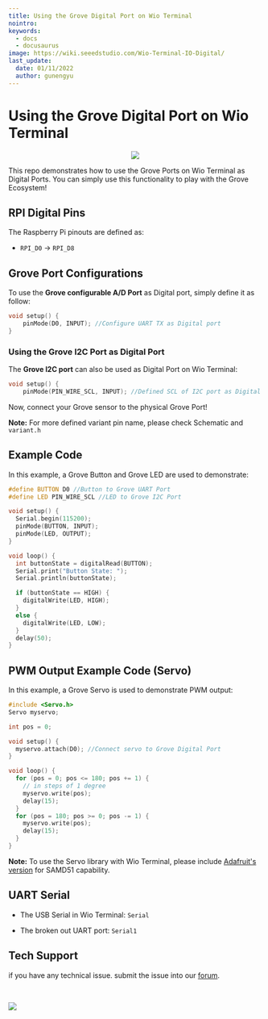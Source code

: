 ```yaml
---
title: Using the Grove Digital Port on Wio Terminal
nointro:
keywords:
  - docs
  - docusaurus
image: https://wiki.seeedstudio.com/Wio-Terminal-IO-Digital/
last_update:
  date: 01/11/2022
  author: gunengyu
---
```

# Using the Grove Digital Port on Wio Terminal

<div align="center"><img src="https://files.seeedstudio.com/wiki/Wio-Terminal/img/2019-12-12%2014-55-44.2019-12-12%2014_56_10.gif" /></div>


This repo demonstrates how to use the Grove Ports on Wio Terminal as Digital Ports. You can simply use this functionality to play with the Grove Ecosystem!

## RPI Digital Pins

The Raspberry Pi pinouts are defined as:

- `RPI_D0` -> `RPI_D8`

## Grove Port Configurations

To use the **Grove configurable A/D Port** as Digital port, simply define it as follow:

```cpp
void setup() {
    pinMode(D0, INPUT); //Configure UART TX as Digital port
}
```

### Using the Grove I2C Port as Digital Port

The **Grove I2C port** can also be used as Digital Port on Wio Terminal:

```cpp
void setup() {
    pinMode(PIN_WIRE_SCL, INPUT); //Defined SCL of I2C port as Digital Input
```

Now, connect your Grove sensor to the physical Grove Port!

**Note:** For more defined variant pin name, please check Schematic and `variant.h`

## Example Code

In this example, a Grove Button and Grove LED are used to demonstrate:

```cpp
#define BUTTON D0 //Button to Grove UART Port
#define LED PIN_WIRE_SCL //LED to Grove I2C Port

void setup() {
  Serial.begin(115200);
  pinMode(BUTTON, INPUT);
  pinMode(LED, OUTPUT);
}

void loop() {
  int buttonState = digitalRead(BUTTON);
  Serial.print("Button State: ");
  Serial.println(buttonState);

  if (buttonState == HIGH) {
    digitalWrite(LED, HIGH);
  }
  else {
    digitalWrite(LED, LOW);
  }
  delay(50);
}
```

## PWM Output Example Code (Servo)

In this example, a Grove Servo is used to demonstrate PWM output:

```cpp
#include <Servo.h>
Servo myservo;

int pos = 0;

void setup() {
  myservo.attach(D0); //Connect servo to Grove Digital Port
}

void loop() {
  for (pos = 0; pos <= 180; pos += 1) {
    // in steps of 1 degree
    myservo.write(pos);
    delay(15);
  }
  for (pos = 180; pos >= 0; pos -= 1) {
    myservo.write(pos);
    delay(15);
  }
}
```

**Note:** To use the Servo library with Wio Terminal, please include [Adafruit's version](https://github.com/PaintYourDragon/Servo) for SAMD51 capability.

## UART Serial

- The USB Serial in Wio Terminal: `Serial`

- The broken out UART port: `Serial1`

## Tech Support
 if you have any technical issue.  submit the issue into our [forum](http://forum.seeedstudio.com/). 
<div>
  <br /><p style={{textAlign: 'center'}}><a href="https://www.seeedstudio.com/act-4.html?utm_source=wiki&utm_medium=wikibanner&utm_campaign=newproducts" target="_blank"><img src="https://files.seeedstudio.com/wiki/Wiki_Banner/new_product.jpg" /></a></p>
</div>